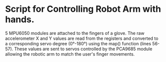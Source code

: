 # Script for Controlling Robot Arm with hands.
5 MPU6050 modules are attached to the fingers of a glove. The raw accelerometer X and Y values are read from the registers and converted to a corresponding servo degree (0°-180°) using the map() function (lines 56-57). These values are sent to servos controlled by the PCA9685 module allowing the robotic arm to match the user's finger movements.
